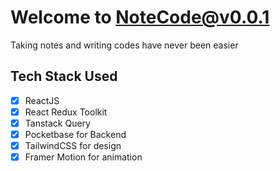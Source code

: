 # Welcome to NoteCode@v0.0.1
Taking notes and writing codes have never been easier

## Tech Stack Used

- [x] ReactJS
- [x] React Redux Toolkit
- [x] Tanstack Query
- [x] Pocketbase for Backend
- [x] TailwindCSS for design
- [x] Framer Motion for animation 